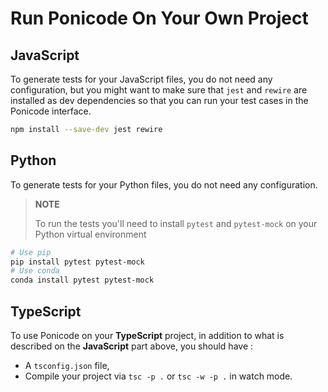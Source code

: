# Run Ponicode On Your Own Project

## JavaScript

To generate tests for your JavaScript files, you do not need any configuration, but you might want to make sure that `jest` and `rewire` are installed as dev dependencies so that you can run your test cases in the Ponicode interface.

```bash
npm install --save-dev jest rewire
```

## Python

To generate tests for your Python files, you do not need any configuration.

> **NOTE**
>
> To run the tests you'll need to install `pytest` and `pytest-mock` on your Python virtual environment

```bash
# Use pip
pip install pytest pytest-mock
# Use conda
conda install pytest pytest-mock
```

## TypeScript

To use Ponicode on your **TypeScript** project, in addition to what is described on the **JavaScript** part above, you should have :

- A `tsconfig.json` file,
- Compile your project via `tsc -p .` or `tsc -w -p .` in watch mode.
